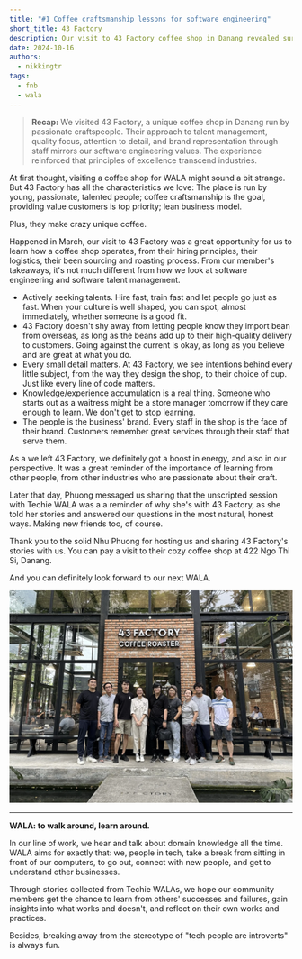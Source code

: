 ```yaml
---
title: "#1 Coffee craftsmanship lessons for software engineering"
short_title: 43 Factory
description: Our visit to 43 Factory coffee shop in Danang revealed surprising parallels between coffee craftsmanship and software engineering. We discovered valuable insights about talent management, quality delivery, and continuous learning that directly apply to our tech practices.
date: 2024-10-16
authors:
  - nikkingtr
tags:
  - fnb
  - wala
---
```


> **Recap:** We visited 43 Factory, a unique coffee shop in Danang run by passionate craftspeople. Their approach to talent management, quality focus, attention to detail, and brand representation through staff mirrors our software engineering values. The experience reinforced that principles of excellence transcend industries.

At first thought, visiting a coffee shop for WALA might sound a bit strange. But 43 Factory has all the characteristics we love: The place is run by young, passionate, talented people; coffee craftsmanship is the goal, providing value customers is top priority; lean business model.

Plus, they make crazy unique coffee.

Happened in March, our visit to 43 Factory was a great opportunity for us to learn how a coffee shop operates, from their hiring principles, their logistics, their been sourcing and roasting process. From our member's takeaways, it's not much different from how we look at software engineering and software talent management.

- Actively seeking talents. Hire fast, train fast and let people go just as fast. When your culture is well shaped, you can spot, almost immediately, whether someone is a good fit.
- 43 Factory doesn't shy away from letting people know they import bean from overseas, as long as the beans add up to their high-quality delivery to customers. Going against the current is okay, as long as you believe and are great at what you do.
- Every small detail matters. At 43 Factory, we see intentions behind every little subject, from the way they design the shop, to their choice of cup. Just like every line of code matters.
- Knowledge/experience accumulation is a real thing. Someone who starts out as a waitress might be a store manager tomorrow if they care enough to learn. We don't get to stop learning.
- The people is the business' brand. Every staff in the shop is the face of their brand. Customers remember great services through their staff that serve them.

As a we left 43 Factory, we definitely got a boost in energy, and also in our perspective. It was a great reminder of the importance of learning from other people, from other industries who are passionate about their craft.

Later that day, Phuong messaged us sharing that the unscripted session with Techie WALA was a a reminder of why she's with 43 Factory, as she told her stories and answered our questions in the most natural, honest ways. Making new friends too, of course.

Thank you to the solid Nhu Phuong for hosting us and sharing 43 Factory's stories with us. You can pay a visit to their cozy coffee shop at 422 Ngo Thi Si, Danang.

And you can definitely look forward to our next WALA.

![Dwarves team at 43 Factory coffee shop](assets/43-factory-wala.webp)

---

**WALA: to walk around, learn around.**

In our line of work, we hear and talk about domain knowledge all the time. WALA aims for exactly that: we, people in tech, take a break from sitting in front of our computers, to go out, connect with new people, and get to understand other businesses.

Through stories collected from Techie WALAs, we hope our community members get the chance to learn from others' successes and failures, gain insights into what works and doesn't, and reflect on their own works and practices.

Besides, breaking away from the stereotype of "tech people are introverts" is always fun.

